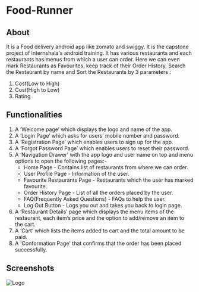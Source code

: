 # Food-Runner

## About

It is a Food delivery android app like zomato and swiggy. It is the capstone project of internshala's android training. It has various restaurants and each restaurants
has menus from which a user can order. Here we can even mark Restaurants as Favourites, keep track of their Order History, Search the Restaurant by name and Sort the Restaurants 
by 3 parameters : 
1. Cost(Low to High)
2. Cost(High to Low)
3. Rating

## Functionalities

1. A ‘Welcome page’ which displays the logo and name of the app.
2. A ‘Login Page’ which asks for users’ mobile number and password.
3. A ‘Registration Page’ which enables users to sign up for the app.
4. A ‘Forgot Password Page’ which enables users to reset their password.
5. A ‘Navigation Drawer’ with the app logo and user name on top and menu options to open the following pages:-
    - Home Page - Contains list of restaurants from where we can order.
    - User Profile Page - Information of the user.
    - Favourite Restaurants Page - Restaurants which the user has marked favourite.
    - Order History Page - List of all the orders placed by the user.
    - FAQ(Frequently Asked Questions) - FAQs to help the user.
    - Log Out Button - Logs you out and takes you back to login page.
6. A ‘Restaurant Details’ page which displays the menu items of the restaurant, each item’s price and the option to add/remove an item to the cart.
7. A ‘Cart’ which lists the items added to cart and the total amount to be paid.
8. A 'Conformation Page' that confirms that the order has been placed successfully.

## Screenshots

![Logo](https://user-images.githubusercontent.com/41622136/90601126-4ea75080-e215-11ea-8a86-733db88f1c3c.jpeg)

